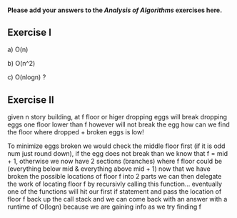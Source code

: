 #### Please add your answers to the ***Analysis of  Algorithms*** exercises here.

## Exercise I

a) O(n)


b) O(n^2)


c) O(nlogn) ?

## Exercise II
given n story building, at f floor or higer dropping eggs will break
dropping eggs one floor lower than f however will not break the egg
how can we find the floor where dropped + broken eggs is low!

To minimize eggs broken we would check the middle floor first (if it is odd num just round down), if the egg does not break than we 
know that f = mid + 1, otherwise we now have 2 sections (branches) where f floor could be (everything below mid & everything above mid + 1)
now that we have broken the possible locations of floor f into 2 parts we can then delegate the work of locating floor f
by recursivly calling this function... eventually one of the functions will hit our first if statement and pass the location of floor f
back up the call stack and we can come back with an answer with a runtime of O(logn) because we are gaining info as we try finding f




